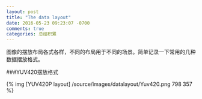 ```yaml
---
layout: post
title: "The data layout"
date: 2016-05-23 09:23:07 -0700
comments: true
categories: 总结积累 
---
```


图像的摆放布局各式各样，不同的布局用于不同的场景。简单记录一下常用的几种数据摆放格式。
<!--more-->

###YUV420摆放格式

{% img [YUV420P layout] /source/images/datalayout/Yuv420.png 798 357 %}

